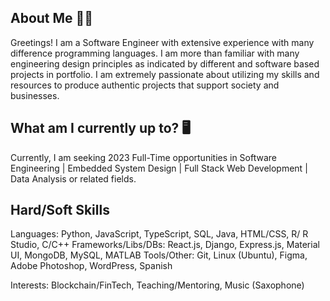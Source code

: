 
## About Me 👋🏽
Greetings! I am a Software Engineer with extensive experience with many difference 
programming languages. I am more than familiar with many engineering design principles 
as indicated by different and software based projects in portfolio. I am extremely 
passionate about utilizing my skills and resources to produce authentic 
projects that support society and businesses. 

## What am I currently up to? 🖥️
Currently, I am seeking 2023 Full-Time opportunities in Software Engineering | 
Embedded System Design | Full Stack Web Development | Data Analysis or related fields.

## Hard/Soft Skills
Languages: Python, JavaScript, TypeScript, SQL, Java, HTML/CSS, R/ R Studio, C/C++
Frameworks/Libs/DBs: React.js, Django, Express.js, Material UI, MongoDB, MySQL, MATLAB 
Tools/Other: Git, Linux (Ubuntu), Figma, Adobe Photoshop, WordPress, Spanish

Interests: Blockchain/FinTech, Teaching/Mentoring, Music (Saxophone)

<!--
**NHLopez/NHLopez** is a ✨ _special_ ✨ repository because its `README.md` (this file) appears on your GitHub profile.

Here are some ideas to get you started:

- 🔭 I’m currently working on ...
- 🌱 I’m currently learning ...
- 👯 I’m looking to collaborate on ...
- 🤔 I’m looking for help with ...
- 💬 Ask me about ...
- 📫 How to reach me: ...
- 😄 Pronouns: ...
- ⚡ Fun fact: ...
-->
